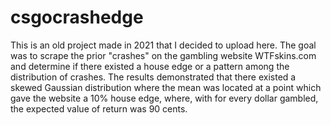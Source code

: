 # csgocrashedge
This is an old project made in 2021 that I decided to upload here. The goal was to scrape the prior "crashes" on the gambling website WTFskins.com and determine 
if there existed a house edge or a pattern among the distribution of crashes. The results demonstrated that there existed a skewed Gaussian distribution where the mean was located 
at a point which gave the website a 10% house edge, where, with for every dollar gambled, the expected value of return was 90 cents. 
